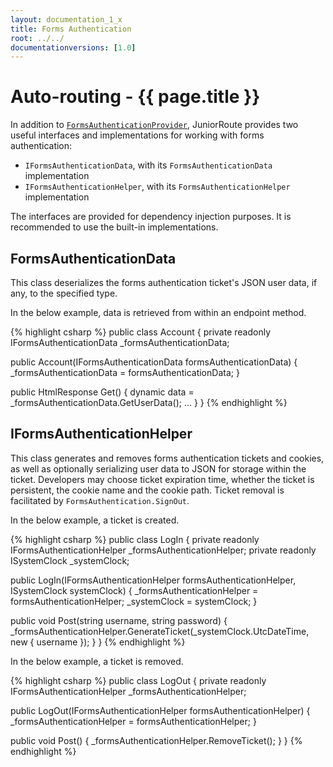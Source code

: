 ```yaml
---
layout: documentation_1_x
title: Forms Authentication
root: ../../
documentationversions: [1.0]
---
```

Auto-routing - {{ page.title }}
=
In addition to [```FormsAuthenticationProvider```](authentication_providers.html), JuniorRoute provides two useful interfaces and implementations for working with forms authentication:
* ```IFormsAuthenticationData```, with its ```FormsAuthenticationData``` implementation
* ```IFormsAuthenticationHelper```, with its ```FormsAuthenticationHelper``` implementation

The interfaces are provided for dependency injection purposes. It is recommended to use the built-in implementations.

FormsAuthenticationData
-
This class deserializes the forms authentication ticket's JSON user data, if any, to the specified type.

In the below example, data is retrieved from within an endpoint method.

{% highlight csharp %}
public class Account
{
  private readonly IFormsAuthenticationData<dynamic> _formsAuthenticationData;

  public Account(IFormsAuthenticationData<dynamic> formsAuthenticationData)
  {
    _formsAuthenticationData = formsAuthenticationData;
  }

  public HtmlResponse Get()
  {
    dynamic data = _formsAuthenticationData.GetUserData();
    ...
  }
}
{% endhighlight %}

IFormsAuthenticationHelper
-
This class generates and removes forms authentication tickets and cookies, as well as optionally serializing user data to JSON for storage within the ticket. Developers may choose ticket expiration time, whether the ticket is persistent, the cookie name and the cookie path. Ticket removal is facilitated by ```FormsAuthentication.SignOut```.

In the below example, a ticket is created.

{% highlight csharp %}
public class LogIn
{
  private readonly IFormsAuthenticationHelper _formsAuthenticationHelper;
  private readonly ISystemClock _systemClock;

  public LogIn(IFormsAuthenticationHelper formsAuthenticationHelper, ISystemClock systemClock)
  {
    _formsAuthenticationHelper = formsAuthenticationHelper;
    _systemClock = systemClock;
  }

  public void Post(string username, string password)
  {
    _formsAuthenticationHelper.GenerateTicket(_systemClock.UtcDateTime, new { username });
  }
}
{% endhighlight %}

In the below example, a ticket is removed.

{% highlight csharp %}
public class LogOut
{
  private readonly IFormsAuthenticationHelper _formsAuthenticationHelper;

  public LogOut(IFormsAuthenticationHelper formsAuthenticationHelper)
  {
    _formsAuthenticationHelper = formsAuthenticationHelper;
  }

  public void Post()
  {
    _formsAuthenticationHelper.RemoveTicket();
  }
}
{% endhighlight %}